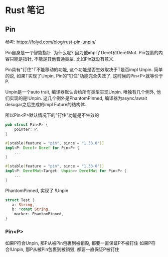 # Rust 笔记

## Pin

参考: https://folyd.com/blog/rust-pin-unpin/

Pin自身是一个智能指针. 为什么呢? 因为他impl了Deref和DerefMut. 
Pin包裹的内容只能是指针, 不能是其他普通类型. 比如Pin<u32>就没有意义. 

Pin具有"钉住"T不能移动的功能, 这个功能是否生效取决于T是否impl Unpin. 简单的说, 如果T实现了Unpin, Pin的"钉住"功能完全失效了, 这时候的Pin<P<T>>就等价于P<T>. 

Unpin是一个auto trait, 编译器默认会给所有类型实现Unpin. 唯独有几个例外, 他们实现的是!Unpin. 这几个例外是PhantomPinned, 编译器为async/await desugar之后生成的impl Future的结构体. 

所以Pin<P<T>>默认情况下的"钉住"功能是不生效的

```rust
pub struct Pin<P> {
    pointer: P,
}

#[stable(feature = "pin", since = "1.33.0")]
impl<P: Deref> Deref for Pin<P> {
    ...
}

#[stable(feature = "pin", since = "1.33.0")]
impl<P: DerefMut<Target: Unpin>> DerefMut for Pin<P> {
    ...
}
```

PhantomPinned, 实现了 !Unpin

```rust
struct Test {
   a: String,
   b: *const String,
   _marker: PhantomPinned,
}
```

### Pin<P<T>>

如果P<T>符合Unpin, 那P<T>从被Pin包裹到被销毁, 都要一直保证P<T>不被钉住
如果P<T>符合!Unpin, 那P<T>从被Pin包裹到被销毁, 都要一直保证P<T>被钉住